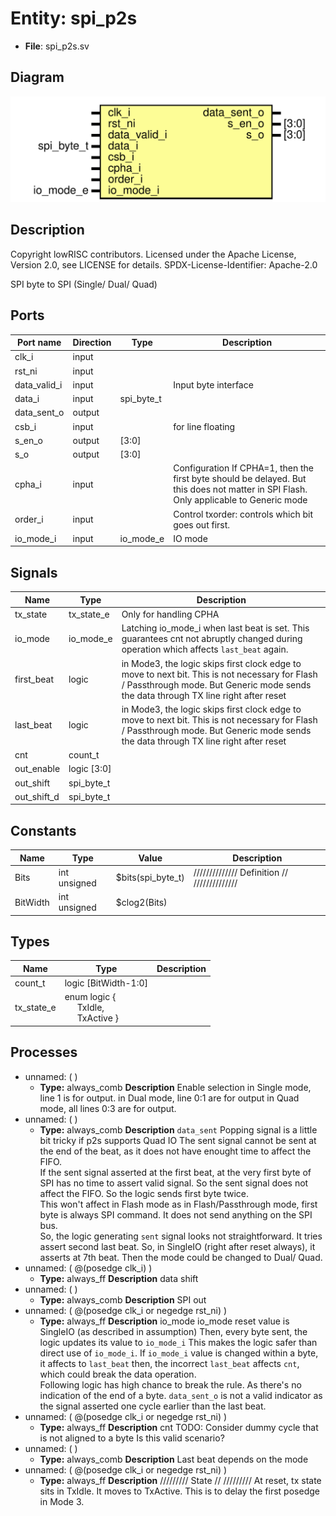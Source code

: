 # Entity: spi_p2s

- **File**: spi_p2s.sv
## Diagram

![Diagram](spi_p2s.svg "Diagram")
## Description

 Copyright lowRISC contributors.
 Licensed under the Apache License, Version 2.0, see LICENSE for details.
 SPDX-License-Identifier: Apache-2.0

 SPI byte to SPI (Single/ Dual/ Quad)

## Ports

| Port name    | Direction | Type       | Description                                                                                                                               |
| ------------ | --------- | ---------- | ----------------------------------------------------------------------------------------------------------------------------------------- |
| clk_i        | input     |            |                                                                                                                                           |
| rst_ni       | input     |            |                                                                                                                                           |
| data_valid_i | input     |            |  Input byte interface                                                                                                                     |
| data_i       | input     | spi_byte_t |                                                                                                                                           |
| data_sent_o  | output    |            |                                                                                                                                           |
| csb_i        | input     |            | for line floating                                                                                                                         |
| s_en_o       | output    | [3:0]      |                                                                                                                                           |
| s_o          | output    | [3:0]      |                                                                                                                                           |
| cpha_i       | input     |            |  Configuration If CPHA=1, then the first byte should be delayed.  But this does not matter in SPI Flash. Only applicable to Generic mode  |
| order_i      | input     |            |  Control txorder: controls which bit goes out first.                                                                                      |
| io_mode_i    | input     | io_mode_e  |  IO mode                                                                                                                                  |
## Signals

| Name        | Type        | Description                                                                                                                                                                               |
| ----------- | ----------- | ----------------------------------------------------------------------------------------------------------------------------------------------------------------------------------------- |
| tx_state    | tx_state_e  | Only for handling CPHA                                                                                                                                                                    |
| io_mode     | io_mode_e   |  Latching io_mode_i when last beat is set.  This guarantees cnt not abruptly changed during operation  which affects `last_beat` again.                                                   |
| first_beat  | logic       |  in Mode3, the logic skips first clock edge to move to next bit.  This is not necessary for Flash / Passthrough mode. But Generic mode  sends the data through TX line right after reset  |
| last_beat   | logic       |  in Mode3, the logic skips first clock edge to move to next bit.  This is not necessary for Flash / Passthrough mode. But Generic mode  sends the data through TX line right after reset  |
| cnt         | count_t     |                                                                                                                                                                                           |
| out_enable  | logic [3:0] |                                                                                                                                                                                           |
| out_shift   | spi_byte_t  |                                                                                                                                                                                           |
| out_shift_d | spi_byte_t  |                                                                                                                                                                                           |
## Constants

| Name     | Type         | Value             | Description                                   |
| -------- | ------------ | ----------------- | --------------------------------------------- |
| Bits     | int unsigned | $bits(spi_byte_t) | //////////////  Definition // //////////////  |
| BitWidth | int unsigned | $clog2(Bits)      |                                               |
## Types

| Name       | Type                                                                                                              | Description |
| ---------- | ----------------------------------------------------------------------------------------------------------------- | ----------- |
| count_t    | logic [BitWidth-1:0]                                                                                              |             |
| tx_state_e | enum logic {<br><span style="padding-left:20px">     TxIdle,<br><span style="padding-left:20px">     TxActive   } |             |
## Processes
- unnamed: (  )
  - **Type:** always_comb
**Description**
 Enable selection  in Single mode, line 1 is for output.  in Dual mode, line 0:1 are for output  in Quad mode, all lines 0:3 are for output. 
- unnamed: (  )
  - **Type:** always_comb
**Description**
 `data_sent`  Popping signal is a little bit tricky if p2s supports Quad IO  The sent signal cannot be sent at the end of the beat, as it does not have  enought time to affect the FIFO.<br>  If the sent signal asserted at the first beat, at the very first byte of  SPI has no time to assert valid signal. So the sent signal does not affect  the FIFO. So the logic sends first byte twice.<br>  This won't affect in Flash mode as in Flash/Passthrough mode, first byte is  always SPI command. It does not send anything on the SPI bus.<br>  So, the logic generating `sent` signal looks not straightforward. It tries  assert second last beat. So, in SingleIO (right after reset always), it  asserts at 7th beat. Then the mode could be changed to Dual/ Quad. 
- unnamed: ( @(posedge clk_i) )
  - **Type:** always_ff
**Description**
 data shift 
- unnamed: (  )
  - **Type:** always_comb
**Description**
 SPI out 
- unnamed: ( @(posedge clk_i or negedge rst_ni) )
  - **Type:** always_ff
**Description**
 io_mode  io_mode reset value is SingleIO (as described in assumption)  Then, every byte sent, the logic updates its value to `io_mode_i`  This makes the logic safer than direct use of `io_mode_i`.  If `io_mode_i` value is changed within a byte, it affects to `last_beat`  then, the incorrect `last_beat` affects `cnt`, which could break  the data operation.<br>  Following logic has high chance to break the rule. As there's no  indication of the end of a byte. `data_sent_o` is not a valid indicator  as the signal asserted one cycle earlier than the last beat. 
- unnamed: ( @(posedge clk_i or negedge rst_ni) )
  - **Type:** always_ff
**Description**
 cnt  TODO: Consider dummy cycle that is not aligned to a byte        Is this valid scenario? 
- unnamed: (  )
  - **Type:** always_comb
**Description**
 Last beat depends on the mode 
- unnamed: ( @(posedge clk_i or negedge rst_ni) )
  - **Type:** always_ff
**Description**
/////////  State // /////////  At reset, tx state sits in TxIdle. It moves to TxActive.  This is to delay the first posedge in Mode 3. 
